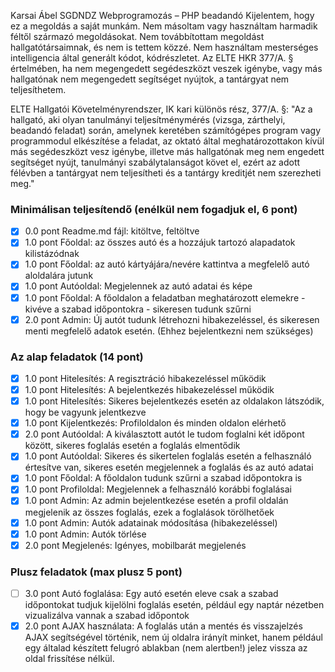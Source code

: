 Karsai Ábel
SGDNDZ
Webprogramozás – PHP beadandó
Kijelentem, hogy ez a megoldás a saját munkám. Nem másoltam vagy használtam harmadik féltől származó megoldásokat. Nem továbbítottam megoldást hallgatótársaimnak, és nem is tettem közzé. Nem használtam mesterséges intelligencia által generált kódot, kódrészletet. Az ELTE HKR 377/A. § értelmében, ha nem megengedett segédeszközt veszek igénybe, vagy más hallgatónak nem megengedett segítséget nyújtok, a tantárgyat nem teljesíthetem.

ELTE Hallgatói Követelményrendszer, IK kari különös rész, 377/A. §: "Az a hallgató, aki olyan tanulmányi teljesítménymérés (vizsga, zárthelyi, beadandó feladat) során, amelynek keretében számítógépes program vagy programmodul elkészítése a feladat, az oktató által meghatározottakon kívül más segédeszközt vesz igénybe, illetve más hallgatónak meg nem engedett segítséget nyújt, tanulmányi szabálytalanságot követ el, ezért az adott félévben a tantárgyat nem teljesítheti és a tantárgy kreditjét nem szerezheti meg."

### Minimálisan teljesítendő (enélkül nem fogadjuk el, 6 pont) 
- [X] 0.0 pont Readme.md fájl: kitöltve, feltöltve 
- [X] 1.0 pont Főoldal: az összes autó és a hozzájuk tartozó alapadatok kilistázódnak 
- [X] 1.0 pont Főoldal: az autó kártyájára/nevére kattintva a megfelelő autó aloldalára jutunk 
- [X] 1.0 pont Autóoldal: Megjelennek az autó adatai és képe 
- [X] 1.0 pont Főoldal: A főoldalon a feladatban meghatározott elemekre - kivéve a szabad időpontokra - sikeresen tudunk szűrni 
- [X] 2.0 pont Admin: Új autót tudunk létrehozni hibakezeléssel, és sikeresen menti megfelelő adatok esetén. (Ehhez bejelentkezni nem szükséges) 

### Az alap feladatok (14 pont) 
- [X] 1.0 pont Hitelesítés: A regisztráció hibakezeléssel működik 
- [X] 1.0 pont Hitelesítés: A bejelentkezés hibakezeléssel működik 
- [X] 1.0 pont Hitelesítés: Sikeres bejelentkezés esetén az oldalakon látszódik, hogy be vagyunk jelentkezve 
- [X] 1.0 pont Kijelentkezés: Profiloldalon és minden oldalon elérhető 
- [X] 2.0 pont Autóoldal: A kiválasztott autót le tudom foglalni két időpont között, sikeres foglalás esetén a foglalás elmentődik 
- [X] 1.0 pont Autóoldal: Sikeres és sikertelen foglalás esetén a felhasználó értesítve van, sikeres esetén megjelennek a foglalás és az autó adatai 
- [X] 1.0 pont Főoldal: A főoldalon tudunk szűrni a szabad időpontokra is 
- [X] 1.0 pont Profiloldal: Megjelennek a felhasználó korábbi foglalásai 
- [X] 1.0 pont Admin: Az admin bejelentkezése esetén a profil oldalán megjelenik az összes foglalás, ezek a foglalások törölhetőek 
- [X] 1.0 pont Admin: Autók adatainak módosítása (hibakezeléssel) 
- [X] 1.0 pont Admin: Autók törlése 
- [X] 2.0 pont Megjelenés: Igényes, mobilbarát megjelenés 

### Plusz feladatok (max plusz 5 pont) 
- [ ] 3.0 pont Autó foglalása: Egy autó esetén eleve csak a szabad időpontokat tudjuk kijelölni foglalás esetén, például egy naptár nézetben vizualizálva vannak a szabad időpontok 
- [X] 2.0 pont AJAX használata: A foglalás után a mentés és visszajelzés AJAX segítségével történik, nem új oldalra irányít minket, hanem például egy általad készített felugró ablakban (nem alertben!) jelez vissza az oldal frissítése nélkül.